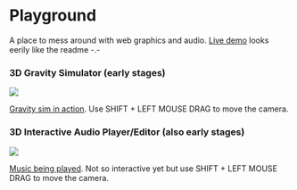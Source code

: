 # Playground

A place to mess around with web graphics and audio.  <a href="http://loganbarnes.net/playground" target="_blank">Live demo</a> looks eerily like the readme -.-

### 3D Gravity Simulator (early stages)

![](./res/images/gravity.gif)

<a href="http://loganbarnes.net/playground/gravity3D" target="_blank">Gravity sim in action</a>. Use SHIFT + LEFT MOUSE DRAG to move the camera.



### 3D Interactive Audio Player/Editor (also early stages)

![](./res/images/music.gif)

<a href="http://loganbarnes.net/playground/interactiveMusic" target="_blank">Music being played</a>. Not so interactive yet but use SHIFT + LEFT MOUSE DRAG to move the camera.
